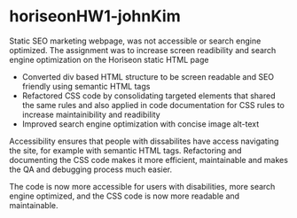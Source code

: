 # horiseonHW1-johnKim

Static SEO marketing  webpage, was not accessible or search engine optimized. 
The assignment was to increase screen readibility and search engine optimization on the Horiseon static HTML page
* Converted div based HTML structure to be screen readable and SEO friendly using semantic HTML tags
* Refactored CSS code by consolidating targeted elements that shared the same rules and also applied in code documentation for CSS rules to increase maintainibility and readibility 
* Improved search engine optimization with concise image alt-text

Accessibility ensures that people with dissabilites have access navigating the site, for example with semantic HTML tags. 
Refactoring and documenting the CSS code makes it more efficient, maintainable and makes the QA and debugging process much easier.  

The code is now more accessible for users with disabilities, more search engine optimized, and the CSS code is now more readable and maintainable. 